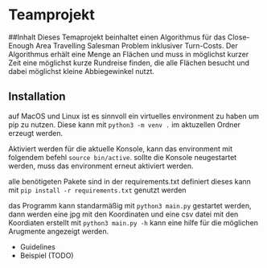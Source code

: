 # Teamprojekt

##Inhalt Dieses Temaprojekt beinhaltet einen Algorithmus für das Close-Enough
Area Travelling Salesman Problem inklusiver Turn-Costs. Der Algorithmus erhält
eine Menge an Flächen und muss in möglichst kurzer Zeit eine möglichst kurze
Rundreise finden, die alle Flächen besucht und dabei möglichst kleine
Abbiegewinkel nutzt.

## Installation

auf MacOS und Linux ist es sinnvoll ein virtuelles environment zu haben um pip
zu nutzen. Diese kann mit `python3 -m venv .` im aktuzellen Ordner erzeugt
werden.

Aktiviert werden für die aktuelle Konsole, kann das environment mit folgendem
befehl `source bin/active`. sollte die Konsole neugestartet werden, muss das
environment erneut aktiviert werden.

alle benötigeten Pakete sind in der requirements.txt definiert dieses kann mit
`pip install -r requirements.txt` genutzt werden

das Programm kann standarmäßig mit `python3 main.py` gestartet werden, dann
werden eine jpg mit den Koordinaten und eine csv datei mit den Koordiaten
erstellt mit `python3 main.py -h` kann eine hilfe für die möglichen Arugmente
angezeigt werden.

- Guidelines
- Beispiel (TODO)
